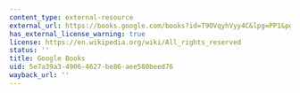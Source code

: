 ```yaml
---
content_type: external-resource
external_url: https://books.google.com/books?id=T9OVqyhVyy4C&lpg=PP1&pg=PA1#v=onepage&q&f=false
has_external_license_warning: true
license: https://en.wikipedia.org/wiki/All_rights_reserved
status: ''
title: Google Books
uid: 5e7a39a3-4906-4627-be86-aee580beed76
wayback_url: ''
---
```

